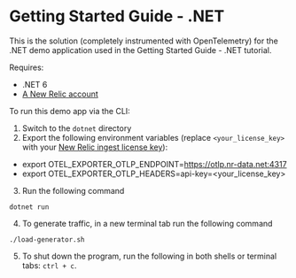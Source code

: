 # Getting Started Guide - .NET

This is the solution (completely instrumented with OpenTelemetry) for the .NET demo application used in the Getting Started Guide - .NET tutorial. 

Requires:

* .NET 6
* [A New Relic account](https://one.newrelic.com/)

To run this demo app via the CLI:

1. Switch to the `dotnet` directory
2. Export the following environment variables (replace `<your_license_key>` with your [New Relic ingest license key](https://docs.newrelic.com/docs/apis/intro-apis/new-relic-api-keys/#license-key)):
* export OTEL_EXPORTER_OTLP_ENDPOINT=https://otlp.nr-data.net:4317
* export OTEL_EXPORTER_OTLP_HEADERS=api-key=<your_license_key>
3. Run the following command

```shell
dotnet run
```

4. To generate traffic, in a new terminal tab run the following command
```shell
./load-generator.sh
```

5. To shut down the program, run the following in both shells or terminal tabs: `ctrl + c`. 

